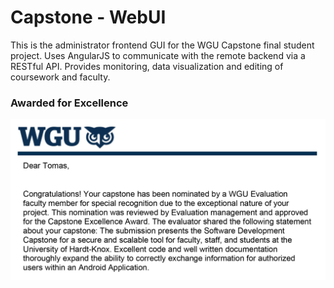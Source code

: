 # Capstone - WebUI
This is the administrator frontend GUI for the WGU Capstone final student project. Uses AngularJS to communicate with 
the remote backend via a RESTful API. Provides monitoring, data visualization and editing of coursework and faculty.

### Awarded for Excellence
![WGU Excellence Award](award.jpg)
